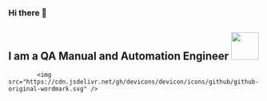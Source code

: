 ### Hi there 👋
## I am a QA Manual and Automation Engineer <img src="https://media.giphy.com/media/3o7qE1YN7aBOFPRw8E/giphy.gif" width="55">

            <img src="https://cdn.jsdelivr.net/gh/devicons/devicon/icons/github/github-original-wordmark.svg" />
          
<!--
**DmytroZhuravel/DmytroZhuravel** is a ✨ _special_ ✨ repository because its `README.md` (this file) appears on your GitHub profile.

Here are some ideas to get you started:

- 🔭 I’m currently working on ...
- 🌱 I’m currently learning ...
- 👯 I’m looking to collaborate on ...
- 🤔 I’m looking for help with ...
- 💬 Ask me about ...
- 📫 How to reach me: ...
- 😄 Pronouns: ...
- ⚡ Fun fact: ...
-->
